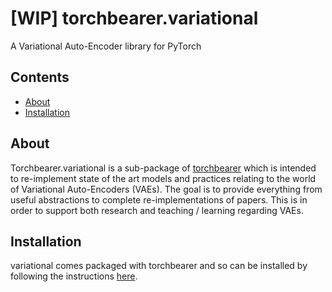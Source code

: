 # \[WIP\] torchbearer.variational
A Variational Auto-Encoder library for PyTorch

## Contents
- [About](#about)
- [Installation](#installation)

<a name="about"/>

## About
Torchbearer.variational is a sub-package of [torchbearer](https://github.com/ecs-vlc/torchbearer) which is intended to
re-implement state of the art models and practices relating to the world of Variational Auto-Encoders (VAEs). The goal
is to provide everything from useful abstractions to complete re-implementations of papers. This is in order to support
both research and teaching / learning regarding VAEs.

<a name="installation"/>

## Installation
variational comes packaged with torchbearer and so can be installed by following the instructions [here](https://github.com/ecs-vlc/torchbearer). 